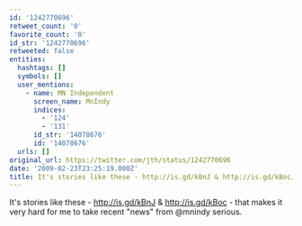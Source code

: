 ```yaml
---
id: '1242770696'
retweet_count: '0'
favorite_count: '0'
id_str: '1242770696'
retweeted: false
entities:
  hashtags: []
  symbols: []
  user_mentions:
    - name: MN Independent
      screen_name: MnIndy
      indices:
        - '124'
        - '131'
      id_str: '14078676'
      id: '14078676'
  urls: []
original_url: https://twitter.com/jth/status/1242770696
date: '2009-02-23T23:25:19.000Z'
title: It's stories like these - http://is.gd/kBnJ & http://is.gd/kBoc…
---
```


It's stories like these - http://is.gd/kBnJ & http://is.gd/kBoc - that makes it very hard for me to take recent "news" from @mnindy serious.